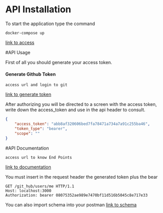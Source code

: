 # API Installation


To start the application type the command

`docker-compose up`

[link to access](http://localhost:3000)



#API Usage

First of all you should generate your access token.

#### Generate Github Token

`access url and login to git`

[link to generate token](http://localhost:3000/git_hub/login)


After authorizing you will be directed to a screen with the access token, write down the access_token and use in the api header to consult.

```json
{ 
    "access_token": "abb8af320606bed7fa78471a734a7a91c255ba46",
    "token_type": "bearer",
    "scope": ""
}
```

#API Documentation

`access url to know End Points`

[link to documentation](https://documenter.getpostman.com/view/1854300/SW17Saj2?version=latest)


You must insert in the request header the generated token plus the bear

```
GET /git_hub/users/me HTTP/1.1
Host: localhost:3000
Authorization: bearer 08075352ae989e7470bf11d516b5045c8e717e33
```

You can also import schema into your postman
[link to schema](https://raw.githubusercontent.com/chacal88/bid-recruit/master/BidRecruit.postman_collection.json)
